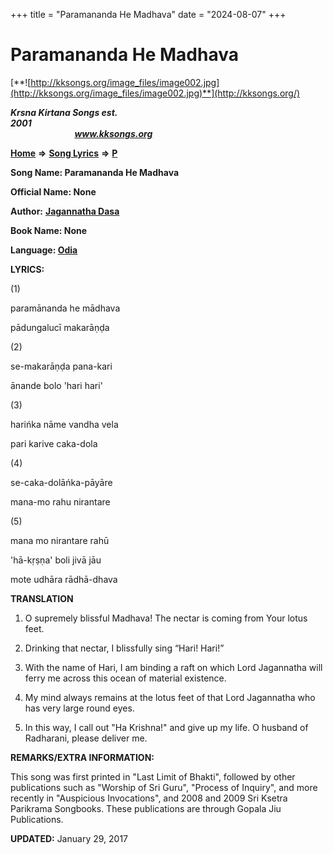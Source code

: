 +++
title = "Paramananda He Madhava"
date = "2024-08-07"
+++

# Paramananda He Madhava
[**![http://kksongs.org/image_files/image002.jpg](http://kksongs.org/image_files/image002.jpg)**](http://kksongs.org/)

**_Krsna Kirtana Songs est. 2001_**                                                                                                                                                 **_www.kksongs.org_**

**[Home](http://kksongs.org/)** **⇒** **[Song Lyrics](http://kksongs.org/lyrics.html)** **⇒** **[P](http://kksongs.org/songs/song_p.html)**

**Song Name: Paramananda He Madhava**

**Official Name: None**

**Author:** [**Jagannatha Dasa**](http://kksongs.org/authors/list/jagannatha.html)

**Book Name: None**

**Language: [Odia](http://kksongs.org/language/list/odia.html)**

**LYRICS:**

(1)

paramānanda he mādhava

pādungalucī makarāṇḍa

(2)

se-makarāṇḍa pana-kari

ānande bolo 'hari hari'

(3)

harińka nāme vandha vela

pari karive caka-dola

(4)

se-caka-dolāńka-pāyāre

mana-mo rahu nirantare

(5)

mana mo nirantare rahū

'hā-kṛṣṇa' boli jivā jāu

mote udhāra rādhā-dhava

**TRANSLATION**

1) O supremely blissful Madhava! The nectar is coming from Your lotus feet.

2) Drinking that nectar, I blissfully sing “Hari! Hari!”

3) With the name of Hari, I am binding a raft on which Lord Jagannatha will ferry me across this ocean of material existence.

4) My mind always remains at the lotus feet of that Lord Jagannatha who has very large round eyes.

5) In this way, I call out "Ha Krishna!" and give up my life. O husband of Radharani, please deliver me.

**REMARKS/EXTRA INFORMATION:**

This song was first printed in "Last Limit of Bhakti", followed by other publications such as "Worship of Sri Guru", "Process of Inquiry", and more recently in "Auspicious Invocations", and 2008 and 2009 Sri Ksetra Parikrama Songbooks. These publications are through Gopala Jiu Publications.

**UPDATED:** January 29, 2017